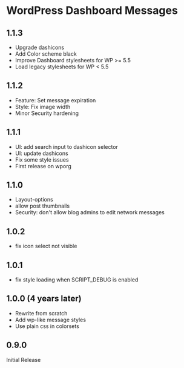 WordPress Dashboard Messages
============================

1.1.3
-----
 - Upgrade dashicons
 - Add Color scheme black
 - Improve Dashboard stylesheets for WP >= 5.5
 - Load legacy stylesheets for WP < 5.5

1.1.2
-----
 - Feature: Set message expiration
 - Style: Fix image width
 - Minor Security hardening

1.1.1
-----
 - UI: add search input to dashicon selector
 - UI: update dashicons
 - Fix some style issues
 - First release on wporg

1.1.0
-----
 - Layout-options
 - allow post thumbnails
 - Security: don't allow blog admins to edit network messages

1.0.2
-----
 - fix icon select not visible

1.0.1
-----
 - fix style loading when SCRIPT_DEBUG is enabled

1.0.0 (4 years later)
---------------------
 - Rewrite from scratch
 - Add wp-like message styles
 - Use plain css in colorsets

0.9.0
-----
Initial Release
